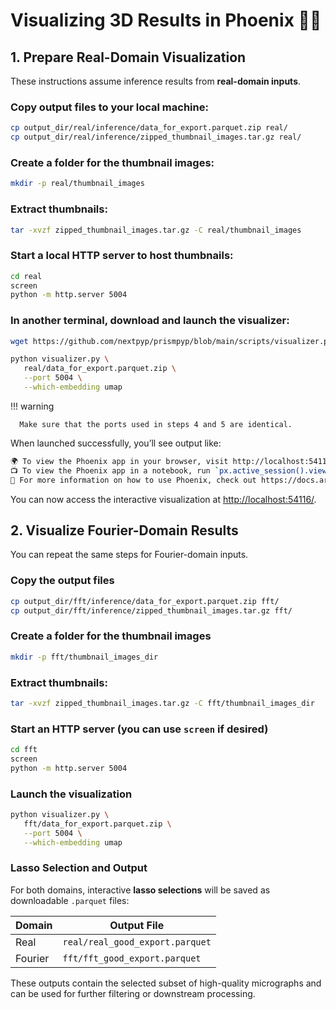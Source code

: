 # Visualizing 3D Results in Phoenix 🐦‍🔥 

## 1. Prepare Real-Domain Visualization

These instructions assume inference results from **real-domain inputs**.

### Copy output files to your local machine:

   ```bash
   cp output_dir/real/inference/data_for_export.parquet.zip real/
   cp output_dir/real/inference/zipped_thumbnail_images.tar.gz real/
   ```

### Create a folder for the thumbnail images:

   ```bash
   mkdir -p real/thumbnail_images
   ```

### Extract thumbnails:

   ```bash
   tar -xvzf zipped_thumbnail_images.tar.gz -C real/thumbnail_images
   ```

### Start a local HTTP server to host thumbnails:

   ```bash
   cd real
   screen
   python -m http.server 5004
   ```

### In another terminal, download and launch the visualizer:

   ```bash
   wget https://github.com/nextpyp/prismpyp/blob/main/scripts/visualizer.py

   python visualizer.py \
      real/data_for_export.parquet.zip \
      --port 5004 \
      --which-embedding umap
   ```

!!! warning

      Make sure that the ports used in steps 4 and 5 are identical.

When launched successfully, you’ll see output like:

```bash
🌍 To view the Phoenix app in your browser, visit http://localhost:54116/
📺 To view the Phoenix app in a notebook, run `px.active_session().view()`
📖 For more information on how to use Phoenix, check out https://docs.arize.com/phoenix
```

You can now access the interactive visualization at [http://localhost:54116/](http://localhost:54116/).

## 2. Visualize Fourier-Domain Results

You can repeat the same steps for Fourier-domain inputs.

### Copy the output files

   ```bash
   cp output_dir/fft/inference/data_for_export.parquet.zip fft/
   cp output_dir/fft/inference/zipped_thumbnail_images.tar.gz fft/
   ```

### Create a folder for the thumbnail images

   ```bash
   mkdir -p fft/thumbnail_images_dir
   ```

### Extract thumbnails:

   ```bash
   tar -xvzf zipped_thumbnail_images.tar.gz -C fft/thumbnail_images_dir
   ```

### Start an HTTP server (you can use `screen` if desired)

   ```bash
   cd fft
   screen
   python -m http.server 5004
   ```

### Launch the visualization

   ```bash
   python visualizer.py \
      fft/data_for_export.parquet.zip \
      --port 5004 \
      --which-embedding umap
   ```

### Lasso Selection and Output

For both domains, interactive **lasso selections** will be saved as downloadable `.parquet` files:

| Domain | Output File |
|---------|--------------|
| Real | `real/real_good_export.parquet` |
| Fourier | `fft/fft_good_export.parquet` |

These outputs contain the selected subset of high-quality micrographs and can be used for further filtering or downstream processing.